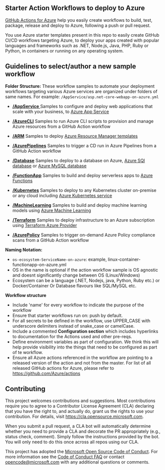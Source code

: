 ## Starter Action Workflows to deploy to Azure

[GitHub Actions for Azure](https://github.com/Azure/actions) help you easily create workflows to build, test, package, release and deploy to Azure, following a push or pull request.

You use Azure starter templates present in this repo to easily create GitHub CI/CD workflows targeting Azure, to deploy your apps created with popular languages and frameworks such as .NET, Node.js, Java, PHP, Ruby or Python, in containers or running on any operating system.

## Guidelines to select/author a new sample workflow

**Folder Structure:**
These workflow samples to automate your deployment workflows targeting various Azure services are organized under folders of same names. For example: `/AppService/asp.net-core-webapp-on-azure.yml`

- [**/AppService** ](https://github.com/Azure/actions-workflow-samples/tree/master/AppService) Samples to configure and deploy web applications that scale with your business, to [Azure App Service](https://azure.microsoft.com/en-us/services/app-service/web/)

- [**/AzureCLI**](https://github.com/Azure/actions-workflow-samples/tree/master/AzureCLI) Samples to run Azure CLI scripts to provision and manage Azure resources from a GitHub Action workflow

- [**/ARM**](https://github.com/Azure/actions-workflow-samples/tree/master/ARM) Samples to deploy [Azure Resource Manager templates](https://docs.microsoft.com/bs-latn-ba/azure/azure-resource-manager/templates/)

- [**/AzurePipelines**](https://github.com/Azure/actions-workflow-samples/tree/master/AzurePipelines) Samples to trigger a CD run in Azure Pipelines from a GitHub Action workflow

- [**/Database**](https://github.com/Azure/actions-workflow-samples/tree/master/Database) Samples to deploy to a database on Azure, [Azure SQl database](https://azure.microsoft.com/en-us/services/sql-database/) or [Azure MySQL database](https://azure.microsoft.com/en-us/services/mysql/)

- [**/FunctionApp**](https://github.com/Azure/actions-workflow-samples/tree/master/FunctionApp) Samples to build and deploy serverless apps to [Azure Functions](https://azure.microsoft.com/en-us/services/functions/)

- [**/Kubernetes**](https://github.com/Azure/actions-workflow-samples/tree/master/Kubernetes) Samples to deploy to any Kubernetes cluster on-premise or any cloud including [Azure Kubernetes service](https://azure.microsoft.com/en-us/services/kubernetes-service/)

- [**/MachineLearning**](https://github.com/Azure/actions-workflow-samples/tree/master/MachineLearning) Samples to build and deploy machine learning models using [Azure Machine Learning](https://docs.microsoft.com/en-us/azure/machine-learning/)

- [**/Terraform**](https://github.com/Azure/actions-workflow-samples/tree/master/Terraform) Samples to deploy infrastructure to an Azure subscription using [Terraform Azure Provider](https://www.terraform.io/docs/providers/azurerm/index.html)

- [**/AzurePolicy**](https://github.com/Azure/actions-workflow-samples/tree/master/AzurePolicy) Samples to trigger on-demand Azure Policy compliance scans from a GitHub Action workflow

**Naming Notation:**
* `os-ecosystem-ServiceName-on-azure`: example, linux-container-functionapp-on-azure.yml
* OS in the name is optional if the action workflow sample is OS agnostic and doesnt significantly change between OS (Linux/Windows) 
* Ecosystem can be a language (.NET, Nodejs, java, Python, Ruby etc.) or Docker/Container Or Database flavours like SQL/MySQL etc.

**Workflow structure**
* Include 'name' for every workflow to indicate the purpose of the workflow
* Ensure that starter workflows run on: push by default.  
* For all secrets to be defined in the workflow, use UPPER_CASE with underscore delimiters instead of snake_case or camelCase.
* Include a commented **Configuration section** which includes hyperlinks to documentation for the Actions used and other pre-reqs.
* Define environment variables as part of configuration.  We think this will help provide visibility into the things that need to be configured as part of te workflow.
* Ensure all Azure actions referenced in the workflow are pointing to a released version of the action and not from the master. For list of all released GitHub actions for Azure, please refer to https://github.com/Azure/actions

## Contributing

This project welcomes contributions and suggestions.  Most contributions require you to agree to a
Contributor License Agreement (CLA) declaring that you have the right to, and actually do, grant us
the rights to use your contribution. For details, visit https://cla.opensource.microsoft.com.

When you submit a pull request, a CLA bot will automatically determine whether you need to provide
a CLA and decorate the PR appropriately (e.g., status check, comment). Simply follow the instructions
provided by the bot. You will only need to do this once across all repos using our CLA.

This project has adopted the [Microsoft Open Source Code of Conduct](https://opensource.microsoft.com/codeofconduct/).
For more information see the [Code of Conduct FAQ](https://opensource.microsoft.com/codeofconduct/faq/) or
contact [opencode@microsoft.com](mailto:opencode@microsoft.com) with any additional questions or comments.
